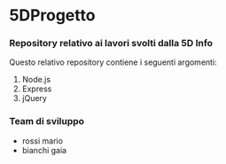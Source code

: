 # 5DProgetto
### Repository relativo ai lavori svolti dalla 5D Info
Questo relativo repository contiene i seguenti argomenti:
1. Node.js
1. Express
2. jQuery

### Team di sviluppo
- rossi mario
- bianchi gaia